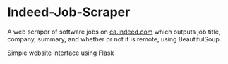 # Indeed-Job-Scraper
A web scraper of software jobs on [ca.indeed.com](ca.indeed.com) which outputs job title, company, summary, and whether or not it is remote, using BeautifulSoup.

Simple website interface using Flask

